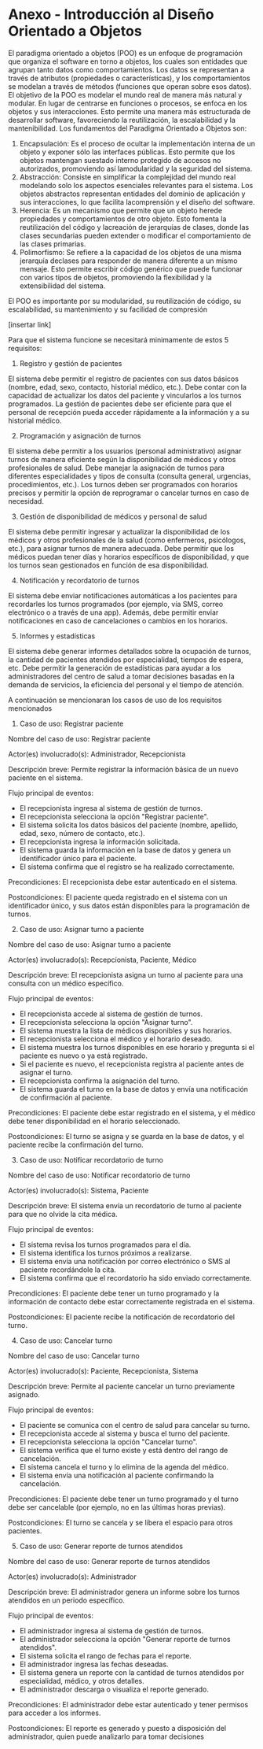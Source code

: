 # Anexo - Introducción al Diseño Orientado a Objetos
El paradigma orientado a objetos (POO) es un enfoque de programación que organiza el software en torno a objetos, los cuales son entidades que agrupan tanto datos como comportamientos. Los datos se representan a través de atributos (propiedades o características), y los comportamientos se modelan a través de métodos (funciones que operan sobre esos datos). El objetivo de la POO es modelar el mundo real de manera más natural y modular. En lugar de centrarse en funciones o procesos, se enfoca en los objetos y sus interacciones. Esto permite una manera más estructurada de desarrollar software, favoreciendo la reutilización, la escalabilidad y la mantenibilidad. Los fundamentos del Paradigma Orientado a Objetos son: 
1. Encapsulación: Es el proceso de ocultar la implementación interna de un objeto y exponer sólo las interfaces públicas. Esto permite que los objetos mantengan suestado interno protegido de accesos no autorizados, promoviendo así lamodularidad y la seguridad del sistema.
2. Abstracción: Consiste en simplificar la complejidad del mundo real modelando solo los aspectos esenciales relevantes para el sistema. Los objetos abstractos representan entidades del dominio de aplicación y sus interacciones, lo que facilita lacomprensión y el diseño del software.
3. Herencia: Es un mecanismo que permite que un objeto herede propiedades y comportamientos de otro objeto. Esto fomenta la reutilización del código y lacreación de jerarquías de clases, donde las clases secundarias pueden extender o modificar el comportamiento de las clases primarias.
4. Polimorfismo: Se refiere a la capacidad de los objetos de una misma jerarquía declases para responder de manera diferente a un mismo mensaje. Esto permite escribir código genérico que puede funcionar con varios tipos de objetos, promoviendo la flexibilidad y la extensibilidad del sistema.

El POO es importante por su modularidad, su reutilización de código, su escalabilidad, su mantenimiento y su facilidad de compresión

[insertar link]

Para que el sistema funcione se necesitará minimamente de estos 5 requisitos:
1. Registro y gestión de pacientes

El sistema debe permitir el registro de pacientes con sus datos básicos (nombre, edad, sexo, contacto, historial médico, etc.). Debe contar con la capacidad de actualizar los datos del paciente y vincularlos a los turnos programados. La gestión de pacientes debe ser eficiente para que el personal de recepción pueda acceder rápidamente a la información y a su historial médico.

2. Programación y asignación de turnos
 
 El sistema debe permitir a los usuarios (personal administrativo) asignar turnos de manera eficiente según la disponibilidad de médicos y otros profesionales de salud. Debe manejar la asignación de turnos para diferentes especialidades y tipos de consulta (consulta general, urgencias, procedimientos, etc.). Los turnos deben ser programados con horarios precisos y permitir la opción de reprogramar o cancelar turnos en caso de necesidad.
 
3. Gestión de disponibilidad de médicos y personal de salud

El sistema debe permitir ingresar y actualizar la disponibilidad de los médicos y otros profesionales de la salud (como enfermeros, psicólogos, etc.), para asignar turnos de manera adecuada. Debe permitir que los médicos puedan tener días y horarios específicos de disponibilidad, y que los turnos sean gestionados en función de esa disponibilidad.

4. Notificación y recordatorio de turnos

El sistema debe enviar notificaciones automáticas a los pacientes para recordarles los turnos programados (por ejemplo, vía SMS, correo electrónico o a través de una app). Además, debe permitir enviar notificaciones en caso de cancelaciones o cambios en los horarios.

5. Informes y estadísticas

El sistema debe generar informes detallados sobre la ocupación de turnos, la cantidad de pacientes atendidos por especialidad, tiempos de espera, etc. Debe permitir la generación de estadísticas para ayudar a los administradores del centro de salud a tomar decisiones basadas en la demanda de servicios, la eficiencia del personal y el tiempo de atención.

A continuación se mencionaran los casos de uso de los requisitos mencionados

1. Caso de uso: Registrar paciente

Nombre del caso de uso: Registrar paciente

Actor(es) involucrado(s): Administrador, Recepcionista

Descripción breve: Permite registrar la información básica de un nuevo paciente en el sistema.

Flujo principal de eventos:
+ El recepcionista ingresa al sistema de gestión de turnos.
+ El recepcionista selecciona la opción "Registrar paciente".
+ El sistema solicita los datos básicos del paciente (nombre, apellido, edad, sexo, número de contacto, etc.).
+ El recepcionista ingresa la información solicitada.
+ El sistema guarda la información en la base de datos y genera un identificador único para el paciente.
+ El sistema confirma que el registro se ha realizado correctamente.

Precondiciones: El recepcionista debe estar autenticado en el sistema.

Postcondiciones: El paciente queda registrado en el sistema con un identificador único, y sus datos están disponibles para la programación de turnos.

2. Caso de uso: Asignar turno a paciente

Nombre del caso de uso: Asignar turno a paciente

Actor(es) involucrado(s): Recepcionista, Paciente, Médico

Descripción breve: El recepcionista asigna un turno al paciente para una consulta con un médico específico.

Flujo principal de eventos:
+ El recepcionista accede al sistema de gestión de turnos.
+ El recepcionista selecciona la opción "Asignar turno".
+ El sistema muestra la lista de médicos disponibles y sus horarios.
+ El recepcionista selecciona el médico y el horario deseado.
+ El sistema muestra los turnos disponibles en ese horario y pregunta si el paciente es nuevo o ya está registrado.
+ Si el paciente es nuevo, el recepcionista registra al paciente antes de asignar el turno.
+ El recepcionista confirma la asignación del turno.
+ El sistema guarda el turno en la base de datos y envía una notificación de confirmación al paciente.

Precondiciones: El paciente debe estar registrado en el sistema, y el médico debe tener disponibilidad en el horario seleccionado.

Postcondiciones: El turno se asigna y se guarda en la base de datos, y el paciente recibe la confirmación del turno.

3. Caso de uso: Notificar recordatorio de turno

Nombre del caso de uso: Notificar recordatorio de turno

Actor(es) involucrado(s): Sistema, Paciente

Descripción breve: El sistema envía un recordatorio de turno al paciente para que no olvide la cita médica.

Flujo principal de eventos:
+ El sistema revisa los turnos programados para el día.
+ El sistema identifica los turnos próximos a realizarse.
+ El sistema envía una notificación por correo electrónico o SMS al paciente recordándole la cita.
+ El sistema confirma que el recordatorio ha sido enviado correctamente.

Precondiciones: El paciente debe tener un turno programado y la información de contacto debe estar correctamente registrada en el sistema.

Postcondiciones: El paciente recibe la notificación de recordatorio del turno.

4. Caso de uso: Cancelar turno

Nombre del caso de uso: Cancelar turno

Actor(es) involucrado(s): Paciente, Recepcionista, Sistema

Descripción breve: Permite al paciente cancelar un turno previamente asignado.

Flujo principal de eventos:
+ El paciente se comunica con el centro de salud para cancelar su turno.
+ El recepcionista accede al sistema y busca el turno del paciente.
+ El recepcionista selecciona la opción "Cancelar turno".
+ El sistema verifica que el turno existe y está dentro del rango de cancelación.
+ El sistema cancela el turno y lo elimina de la agenda del médico.
+ El sistema envía una notificación al paciente confirmando la cancelación.

Precondiciones: El paciente debe tener un turno programado y el turno debe ser cancelable (por ejemplo, no en las últimas horas previas).

Postcondiciones: El turno se cancela y se libera el espacio para otros pacientes.

5. Caso de uso: Generar reporte de turnos atendidos

Nombre del caso de uso: Generar reporte de turnos atendidos

Actor(es) involucrado(s): Administrador

Descripción breve: El administrador genera un informe sobre los turnos atendidos en un periodo específico.

Flujo principal de eventos:
+ El administrador ingresa al sistema de gestión de turnos.
+ El administrador selecciona la opción "Generar reporte de turnos atendidos".
+ El sistema solicita el rango de fechas para el reporte.
+ El administrador ingresa las fechas deseadas.
+ El sistema genera un reporte con la cantidad de turnos atendidos por especialidad, médico, y otros detalles.
+ El administrador descarga o visualiza el reporte generado.

Precondiciones: El administrador debe estar autenticado y tener permisos para acceder a los informes.

Postcondiciones: El reporte es generado y puesto a disposición del administrador, quien puede analizarlo para tomar decisiones
